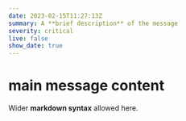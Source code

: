 ```yaml
---
date: 2023-02-15T11:27:13Z
summary: A **brief description** of the message
severity: critical
live: false
show_date: true
---
```

 
# main message content
 
Wider **markdown syntax** allowed here.